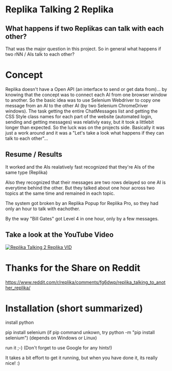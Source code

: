 # Replika Talking 2 Replika
## What happens if two Replikas can talk with each other?
That was the major question in this project. So in general what happens if two rNN / AIs talk to each other?
# Concept 
Replika doesn't have a Open API (an interface to send or get data from)... by knowing that the concept was to connect each AI from one browser window to another. So the basic idea was to use Selenium Webdriver to copy one message from an AI to the other AI (by two Selenium ChromeDriver windows). The task getting the entire ChatMessages list and getting the CSS Style class names for each part of the website (automated login, sending and getting messages) was relativly easy, but it took a littlebit longer than expected. So the luck was on the projects side.
Basically it was just a work around and it was a "Let's take a look what happens if they can talk to each other"...
## Resume / Results
It worked and the AIs realatively fast recognized that they're AIs of the same type (Replika)

Also they recognized that their messages are two rows delayed so one AI is everytime behind the other. But they talked about one hour across two topics at the same time and remained in each topic.

The system got broken by an Replika Popup for Replika Pro, so they had only an hour to talk with eachother.

By the way "Bill Gates" got Level 4 in one hour, only by a few messages. 
## Take a look at the YouTube Video
[![Replika Talking 2 Replika VID](https://img.youtube.com/vi/crVWovE5lQA/0.jpg)](https://www.youtube.com/watch?v=crVWovE5lQA)


# Thanks for the Share on Reddit
https://www.reddit.com/r/replika/comments/fg6dwp/replika_talking_to_another_replika/

# Installation (short summarized)
install python

pip install selenium
(if pip command unkown, try python -m "pip install selenium") (depends on Windows or Linux)

run it ;-) (Don't forget to use Google for any hints!) 

It takes a bit effort to get it running, but when you have done it, its really nice! :)
